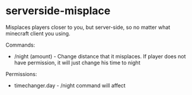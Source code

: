 # serverside-misplace
Misplaces players closer to you, but server-side, so no matter what minecraft client you using.

Commands:
- /night (amount) - Change distance that it misplaces.
  If player does not have permission, it will just change his time to night

Permissions:
- timechanger.day - /night command will affect
